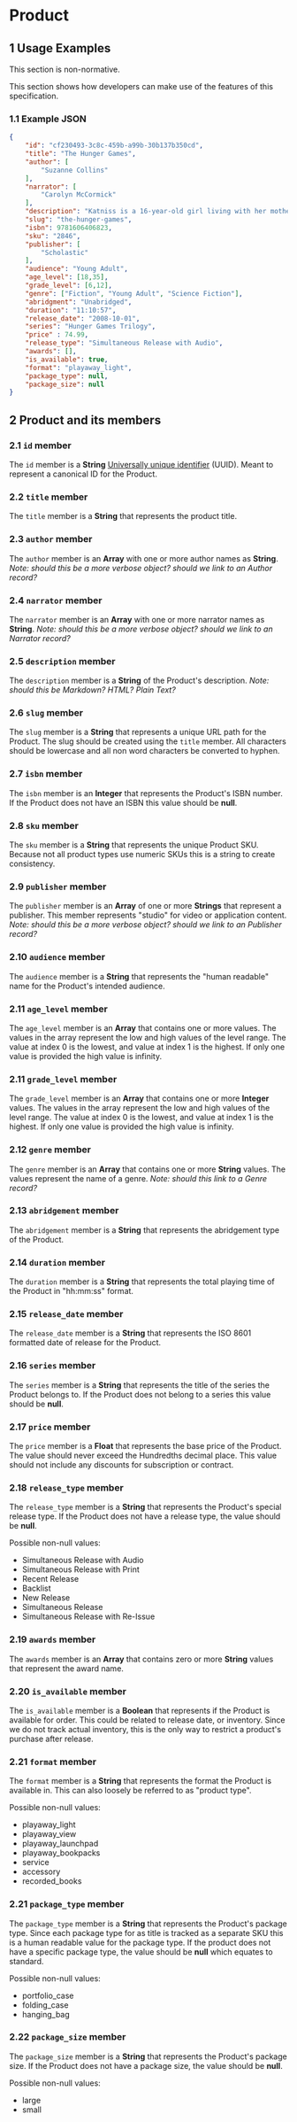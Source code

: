 # Product

## 1 Usage Examples
This section is non-normative.

This section shows how developers can make use of the features of this specification.

### 1.1 Example JSON

```json
{
    "id": "cf230493-3c8c-459b-a99b-30b137b350cd",
    "title": "The Hunger Games",
    "author": [
        "Suzanne Collins"
    ],
    "narrator": [
        "Carolyn McCormick"
    ],
    "description": "Katniss is a 16-year-old girl living with her mother and younger sister in the poorest district of Panem, the remains of what used be the United States. Long ago the districts waged war on the Capitol and were defeated. As part of the surrender terms, each district agreed to send one boy and one girl to appear in an annual televised event called, \"The Hunger Games.\" The terrain, rules, and level of audience participation may change but one thing is constant: kill or be killed. When Kat's sister is chosen by lottery, Kat steps up to go in her place. You can also buy this title as part of a series collection. Please search \"Hunger Games Trilogy\" to buy the entire series at a discounted rate!",
    "slug": "the-hunger-games",
    "isbn": 9781606406823,
    "sku": "2846",
    "publisher": [
        "Scholastic"
    ],
    "audience": "Young Adult",
    "age_level": [18,35],
    "grade_level": [6,12],
    "genre": ["Fiction", "Young Adult", "Science Fiction"],
    "abridgment": "Unabridged",
    "duration": "11:10:57",
    "release_date": "2008-10-01",
    "series": "Hunger Games Trilogy",
    "price" : 74.99,
    "release_type": "Simultaneous Release with Audio",
    "awards": [],
    "is_available": true,
    "format": "playaway_light",
    "package_type": null,
    "package_size": null
}
```

## 2 Product and its members

### 2.1 `id` member
The `id` member is a __String__ [Universally unique identifier](https://en.wikipedia.org/wiki/Universally_unique_identifier) (UUID). Meant to represent a canonical ID for the Product.

### 2.2 `title` member
The `title` member is a __String__ that represents the product title.

### 2.3 `author` member
The `author` member is an __Array__ with one or more author names as __String__.
_Note: should this be a more verbose object? should we link to an Author record?_

### 2.4 `narrator` member
The `narrator` member is an __Array__ with one or more narrator names as __String__.
_Note: should this be a more verbose object? should we link to an Narrator record?_

### 2.5 `description` member
The `description` member is a __String__ of the Product's description.
_Note: should this be Markdown? HTML? Plain Text?_

### 2.6 `slug` member
The `slug` member is a __String__ that represents a unique URL path for the Product. The slug should be created using the `title` member. All characters should be lowercase and all non word characters be converted to hyphen.

### 2.7 `isbn` member
The `isbn` member is an __Integer__ that represents the Product's ISBN number. If the Product does not have an ISBN this value should be __null__.

### 2.8 `sku` member
The `sku` member is a __String__ that represents the unique Product SKU. Because not all product types use numeric SKUs this is a string to create consistency.

### 2.9 `publisher` member
The `publisher` member is an __Array__ of one or more __Strings__ that represent a publisher. This member represents "studio" for video or application content.
_Note: should this be a more verbose object? should we link to an Publisher record?_

### 2.10 `audience` member
The `audience` member is a __String__ that represents the "human readable" name for the Product's intended audience.

### 2.11 `age_level` member
The `age_level` member is an __Array__ that contains one or more values. The values in the array represent the low and high values of the level range. The value at index 0 is the lowest, and value at index 1 is the highest. If only one value is provided the high value is infinity.

### 2.11 `grade_level` member
The `grade_level` member is an __Array__ that contains one or more __Integer__ values. The values in the array represent the low and high values of the level range. The value at index 0 is the lowest, and value at index 1 is the highest. If only one value is provided the high value is infinity.

### 2.12 `genre` member
The `genre` member is an __Array__ that contains one or more __String__ values. The values represent the name of a genre.
_Note: should this link to a Genre record?_

### 2.13 `abridgement` member
The `abridgement` member is a __String__ that represents the abridgement type of the Product.

### 2.14 `duration` member
The `duration` member is a __String__ that represents the total playing time of the Product in "hh:mm:ss" format.

### 2.15 `release_date` member
The `release_date` member is a __String__ that represents the ISO 8601 formatted date of release for the Product.

### 2.16 `series` member
The `series` member is a __String__ that represents the title of the series the Product belongs to. If the Product does not belong to a series this value should be __null__.

### 2.17 `price` member
The `price` member is a __Float__ that represents the base price of the Product. The value should never exceed the Hundredths decimal place. This value should not include any discounts for subscription or contract.

### 2.18 `release_type` member
The `release_type` member is a __String__ that represents the Product's special release type. If the Product does not have a release type, the value should be __null__.

Possible non-null values:

- Simultaneous Release with Audio
- Simultaneous Release with Print
- Recent Release
- Backlist
- New Release
- Simultaneous Release
- Simultaneous Release with Re-Issue

### 2.19 `awards` member
The `awards` member is an __Array__ that contains zero or more __String__ values that represent the award name.

### 2.20 `is_available` member
The `is_available` member is a __Boolean__ that represents if the Product is available for order. This could be related to release date, or inventory. Since we do not track actual inventory, this is the only way to restrict a product's purchase after release.

### 2.21 `format` member
The `format` member is a __String__ that represents the format the Product is available in. This can also loosely be referred to as "product type".

Possible non-null values:

- playaway_light
- playaway_view
- playaway_launchpad
- playaway_bookpacks
- service
- accessory
- recorded_books

### 2.21 `package_type` member
The `package_type` member is a __String__ that represents the Product's package type. Since each package type for as title is tracked as a separate SKU this is a human readable value for the package type. If the product does not have a specific package type, the value should be __null__ which equates to standard.

Possible non-null values:

- portfolio_case
- folding_case
- hanging_bag

### 2.22 `package_size` member
The `package_size` member is a __String__ that represents the Product's package size. If the Product does not have a package size, the value should be __null__.

Possible non-null values:

- large
- small
